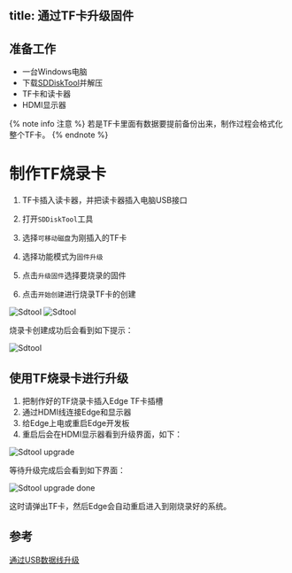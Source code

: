 title:  通过TF卡升级固件
---

## 准备工作

* 一台Windows电脑
* 下载[SDDiskTool](https://dl.khadas.com/Tools/SDDiskTool_zh_v1.53.zip)并解压
* TF卡和读卡器
* HDMI显示器

{% note info 注意 %}
若是TF卡里面有数据要提前备份出来，制作过程会格式化整个TF卡。
{% endnote %}

# 制作TF烧录卡

1. TF卡插入读卡器，并把读卡器插入电脑USB接口

2. 打开`SDDiskTool`工具

3. 选择`可移动磁盘`为刚插入的TF卡

4. 选择功能模式为`固件升级`

5. 点击`升级固件`选择要烧录的固件

6. 点击`开始创建`进行烧录TF卡的创建

![Sdtool](/linux/images/edge/sdtool_zh_1.png)
![Sdtool](/linux/images/edge/sdtool_zh_2.png)

烧录卡创建成功后会看到如下提示：

![Sdtool](/linux/images/edge/sdtool_zh_3.png)

## 使用TF烧录卡进行升级

1. 把制作好的TF烧录卡插入Edge TF卡插槽
2. 通过HDMI线连接Edge和显示器
3. 给Edge上电或重启Edge开发板
4. 重启后会在HDMI显示器看到升级界面，如下：

![Sdtool upgrade](/linux/images/edge/sd_upgrade.JPG)

等待升级完成后会看到如下界面：

![Sdtool upgrade done](/linux/images/edge/sd_upgrade_done.JPG)

这时请弹出TF卡，然后Edge会自动重启进入到刚烧录好的系统。

## 参考

[通过USB数据线升级](UpgradeViaUSBCable.html)

